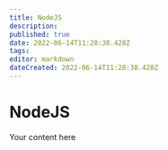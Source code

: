 ```yaml
---
title: NodeJS
description: 
published: true
date: 2022-06-14T11:28:38.428Z
tags: 
editor: markdown
dateCreated: 2022-06-14T11:28:38.428Z
---
```


# NodeJS
Your content here